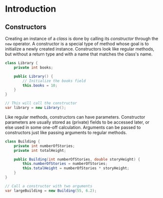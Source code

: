# Introduction

## Constructors

Creating an instance of a _class_ is done by calling its _constructor_ through the `new` operator. A constructor is a special type of method whose goal is to initialize a newly created instance. Constructors look like regular methods, but without a return type and with a name that matches the class's name.

```java
class Library {
    private int books;

    public Library() {
        // Initialize the books field
        this.books = 10;
    }
}

// This will call the constructor
var library = new Library();
```

Like regular methods, constructors can have parameters. Constructor parameters are usually stored as (private) fields to be accessed later, or else used in some one-off calculation. Arguments can be passed to constructors just like passing arguments to regular methods.

```java
class Building {
    private int numberOfStories;
    private int totalHeight;

    public Building(int numberOfStories, double storyHeight) {
        this.numberOfStories = numberOfStories;
        this.totalHeight = numberOfStories * storyHeight;
    }
}

// Call a constructor with two arguments
var largeBuilding = new Building(55, 6.2);
```
